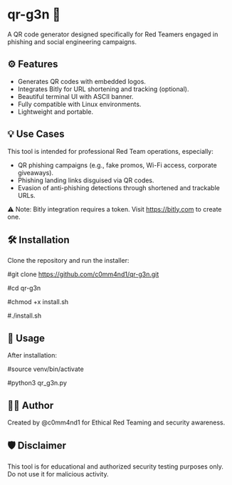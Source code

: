 # qr-g3n 🧠

A QR code generator designed specifically for Red Teamers engaged in phishing and social engineering campaigns.

## ⚙️ Features

- Generates QR codes with embedded logos.
- Integrates Bitly for URL shortening and tracking (optional).
- Beautiful terminal UI with ASCII banner.
- Fully compatible with Linux environments.
- Lightweight and portable.

## 💡 Use Cases

This tool is intended for professional Red Team operations, especially:

- QR phishing campaigns (e.g., fake promos, Wi-Fi access, corporate giveaways).
- Phishing landing links disguised via QR codes.
- Evasion of anti-phishing detections through shortened and trackable URLs.

⚠️ Note: Bitly integration requires a token. Visit https://bitly.com to create one.

## 🛠 Installation

Clone the repository and run the installer:

#git clone https://github.com/c0mm4nd1/qr-g3n.git

#cd qr-g3n

#chmod +x install.sh

#./install.sh


## 🧪 Usage

After installation:

#source venv/bin/activate

#python3 qr_g3n.py


## 🧑‍💻 Author

Created by @c0mm4nd1 for Ethical Red Teaming and security awareness.

## 🛡️ Disclaimer

This tool is for educational and authorized security testing purposes only. Do not use it for malicious activity.
